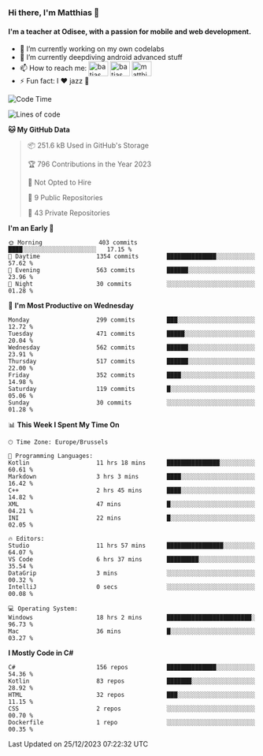 ### Hi there, I'm Matthias 👋

#### I'm a teacher at Odisee, with a passion for mobile and web development.

- 🔭 I’m currently working on my own codelabs
- 🌱 I’m currently deepdiving android advanced stuff
- 📫 How to reach me: <a href="https://dev.to/batjas" target="_blank"><img align="center" src="https://raw.githubusercontent.com/rahuldkjain/github-profile-readme-generator/master/src/images/icons/Social/devto.svg" alt="batjas" height="30" width="40" /></a>
<a href="https://twitter.com/batjas" target="_blank"><img align="center" src="https://raw.githubusercontent.com/rahuldkjain/github-profile-readme-generator/master/src/images/icons/Social/twitter.svg" alt="batjas" height="30" width="40" /></a>
<a href="https://linkedin.com/in/matthiasdruwé" target="_blank"><img align="center" src="https://raw.githubusercontent.com/rahuldkjain/github-profile-readme-generator/master/src/images/icons/Social/linked-in-alt.svg" alt="matthiasdruwé" height="30" width="40" /></a>
- ⚡ Fun fact: I ❤ jazz 🎷


<!--START_SECTION:waka-->
![Code Time](http://img.shields.io/badge/Code%20Time-964%20hrs%2032%20mins-blue)

![Lines of code](https://img.shields.io/badge/From%20Hello%20World%20I%27ve%20Written-2.6%20million%20lines%20of%20code-blue)

**🐱 My GitHub Data** 

> 📦 251.6 kB Used in GitHub's Storage 
 > 
> 🏆 796 Contributions in the Year 2023
 > 
> 🚫 Not Opted to Hire
 > 
> 📜 9 Public Repositories 
 > 
> 🔑 43 Private Repositories 
 > 
**I'm an Early 🐤** 

```text
🌞 Morning                403 commits         ████░░░░░░░░░░░░░░░░░░░░░   17.15 % 
🌆 Daytime                1354 commits        ██████████████░░░░░░░░░░░   57.62 % 
🌃 Evening                563 commits         ██████░░░░░░░░░░░░░░░░░░░   23.96 % 
🌙 Night                  30 commits          ░░░░░░░░░░░░░░░░░░░░░░░░░   01.28 % 
```
📅 **I'm Most Productive on Wednesday** 

```text
Monday                   299 commits         ███░░░░░░░░░░░░░░░░░░░░░░   12.72 % 
Tuesday                  471 commits         █████░░░░░░░░░░░░░░░░░░░░   20.04 % 
Wednesday                562 commits         ██████░░░░░░░░░░░░░░░░░░░   23.91 % 
Thursday                 517 commits         ██████░░░░░░░░░░░░░░░░░░░   22.00 % 
Friday                   352 commits         ████░░░░░░░░░░░░░░░░░░░░░   14.98 % 
Saturday                 119 commits         █░░░░░░░░░░░░░░░░░░░░░░░░   05.06 % 
Sunday                   30 commits          ░░░░░░░░░░░░░░░░░░░░░░░░░   01.28 % 
```


📊 **This Week I Spent My Time On** 

```text
🕑︎ Time Zone: Europe/Brussels

💬 Programming Languages: 
Kotlin                   11 hrs 18 mins      ███████████████░░░░░░░░░░   60.61 % 
Markdown                 3 hrs 3 mins        ████░░░░░░░░░░░░░░░░░░░░░   16.42 % 
C++                      2 hrs 45 mins       ████░░░░░░░░░░░░░░░░░░░░░   14.82 % 
XML                      47 mins             █░░░░░░░░░░░░░░░░░░░░░░░░   04.21 % 
INI                      22 mins             █░░░░░░░░░░░░░░░░░░░░░░░░   02.05 % 

🔥 Editors: 
Studio                   11 hrs 57 mins      ████████████████░░░░░░░░░   64.07 % 
VS Code                  6 hrs 37 mins       █████████░░░░░░░░░░░░░░░░   35.54 % 
DataGrip                 3 mins              ░░░░░░░░░░░░░░░░░░░░░░░░░   00.32 % 
IntelliJ                 0 secs              ░░░░░░░░░░░░░░░░░░░░░░░░░   00.08 % 

💻 Operating System: 
Windows                  18 hrs 2 mins       ████████████████████████░   96.73 % 
Mac                      36 mins             █░░░░░░░░░░░░░░░░░░░░░░░░   03.27 % 
```

**I Mostly Code in C#** 

```text
C#                       156 repos           ██████████████░░░░░░░░░░░   54.36 % 
Kotlin                   83 repos            ███████░░░░░░░░░░░░░░░░░░   28.92 % 
HTML                     32 repos            ███░░░░░░░░░░░░░░░░░░░░░░   11.15 % 
CSS                      2 repos             ░░░░░░░░░░░░░░░░░░░░░░░░░   00.70 % 
Dockerfile               1 repo              ░░░░░░░░░░░░░░░░░░░░░░░░░   00.35 % 
```




 Last Updated on 25/12/2023 07:22:32 UTC
<!--END_SECTION:waka-->
